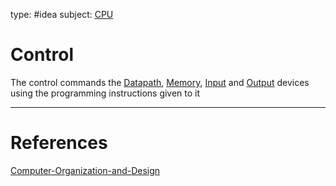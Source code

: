 type: #idea
subject: [CPU](CPU.md)
<!-- Subject should be a hub note -->
# Control

The control commands the [Datapath](Datapath.md), [Memory](Memory.md), [Input](Input.md) and [Output](Output.md) devices using the programming instructions given to it

---
# References
<!-- What references back up this idea -->
[Computer-Organization-and-Design](Computer-Organization-and-Design.md)
